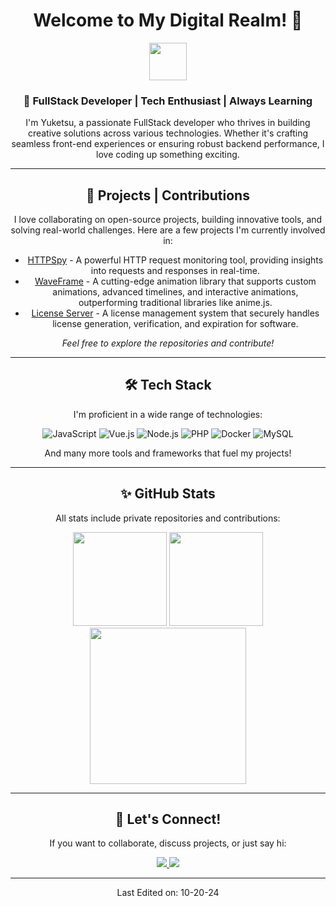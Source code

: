 <h1 align="center">Welcome to My Digital Realm! 🌌</h1>

<p align="center">
  <img src="https://media.giphy.com/media/xT9IgzoKnwFNmISR8I/giphy.gif" width="60">
</p>

<div align="center">

### 👾 FullStack Developer | Tech Enthusiast | Always Learning

I'm Yuketsu, a passionate FullStack developer who thrives in building creative solutions across various technologies. Whether it's crafting seamless front-end experiences or ensuring robust backend performance, I love coding up something exciting.

</div>

---

<div align="center">
  <h2>🚀 Projects | Contributions</h2>
  <p>I love collaborating on open-source projects, building innovative tools, and solving real-world challenges. Here are a few projects I'm currently involved in:</p>

  - [HTTPSpy](https://github.com/YuketsuSh/HttpSpy) - A powerful HTTP request monitoring tool, providing insights into requests and responses in real-time.
  - [WaveFrame](https://github.com/YuketsuSh/WaveFrame) - A cutting-edge animation library that supports custom animations, advanced timelines, and interactive animations, outperforming traditional libraries like anime.js.
  - [License Server](https://github.com/YuketsuSh/license-server) - A license management system that securely handles license generation, verification, and expiration for software.

  *Feel free to explore the repositories and contribute!*
</div>

---

<div align="center">
  <h2>🛠️ Tech Stack</h2>
  <p>I'm proficient in a wide range of technologies:</p>

  ![JavaScript](https://img.shields.io/badge/JavaScript-ES6%2B-yellow?style=for-the-badge&logo=javascript&logoColor=white)
  ![Vue.js](https://img.shields.io/badge/Vue.js-3.0-green?style=for-the-badge&logo=vue.js&logoColor=white)
  ![Node.js](https://img.shields.io/badge/Node.js-v22.0-green?style=for-the-badge&logo=node.js&logoColor=white)
  ![PHP](https://img.shields.io/badge/PHP-v8.0-blue?style=for-the-badge&logo=php&logoColor=white)
  ![Docker](https://img.shields.io/badge/Docker-Compose-blue?style=for-the-badge&logo=docker&logoColor=white)
  ![MySQL](https://img.shields.io/badge/MySQL-v8.0-orange?style=for-the-badge&logo=mysql&logoColor=white)

  <p>And many more tools and frameworks that fuel my projects!</p>
</div>

---

<div align="center">
  <h2>✨ GitHub Stats</h2>
  <p>All stats include private repositories and contributions:</p>
  <img height="150" src="https://gitstats.velyorix.com/?username=YuketsuSh&theme=tokyonight&show_icons=true&include_all_commits=true&count_private=true" />
  <img height="150" src="https://gitstats.velyorix.com/top-langs/?username=YuketsuSh&theme=tokyonight&size_weight=0.5&count_weight=0.5" />
  <br />
  <img height="250" src="https://github-profile-trophy.vercel.app/?username=YuketsuSh&theme=onedark" />
</div>

---

<div align="center">
  <h2>💬 Let's Connect!</h2>
  <p>If you want to collaborate, discuss projects, or just say hi:</p>
  <a href="https://discordapp.com/users/968431686348054588" target="_blank">
    <img src="https://img.shields.io/badge/Discord-Yuketsu-blue?style=for-the-badge&logo=discord&logoColor=white">
  </a>
  <a href="mailto:contact@velyorix.com" target="_blank">
    <img src="https://img.shields.io/badge/Email-contact%40velyorix.com-red?style=for-the-badge&logo=gmail&logoColor=white">
  </a>
</div>

---

<p align="center">Last Edited on: 10-20-24</p>
